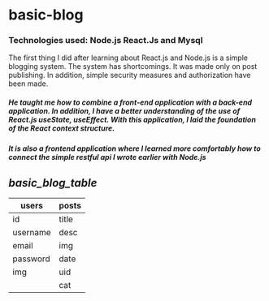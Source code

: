 # basic-blog
### Technologies used: Node.js React.Js and Mysql <br>
The first thing I did after learning about React.js and Node.js is a simple blogging system. The system has shortcomings. It was made only on post publishing. In addition, simple security measures and authorization have been made.
<h5>
He taught me how to combine a front-end application with a back-end application. In addition, I have a better understanding of the use of React.js useState, useEffect. With this application, I laid the foundation of the React context structure.</h5>
<h5>
It is also a frontend application where I learned more comfortably how to connect the simple restful api I wrote earlier with Node.js
<h/5>

## basic_blog_table

| users | posts |
| -----------------|------|
| id | title|
| username | desc| 
| email | img|
| password | date|
| img | uid|
| | cat|
